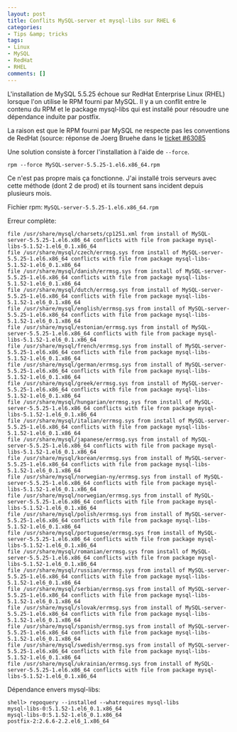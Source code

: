 ```yaml
---
layout: post
title: Conflits MySQL-server et mysql-libs sur RHEL 6
categories:
- Tips &amp; tricks
tags:
- Linux
- MySQL
- RedHat
- RHEL
comments: []
---
```


L'installation de MySQL 5.5.25 &eacute;choue sur RedHat Enterprise Linux (RHEL) lorsque l'on utilise le RPM fourni par MySQL. Il y a un conflit entre le contenu du RPM et le package mysql-libs qui est install&eacute; pour r&eacute;soudre une d&eacute;pendance induite par postfix.

La raison est que le RPM fourni par MySQL ne respecte pas les conventions de RedHat (source: r&eacute;ponse de Joerg Bruehe dans le [ticket #63085](http://bugs.mysql.com/bug.php?id=63085)

Une solution consiste à forcer l'installation à l'aide de `--force`.

```
rpm --force MySQL-server-5.5.25-1.el6.x86_64.rpm
```

Ce n'est pas propre mais ça fonctionne. J'ai installé trois serveurs avec cette méthode (dont 2 de prod) et ils tournent sans incident depuis plusieurs mois.

Fichier rpm: `MySQL-server-5.5.25-1.el6.x86_64.rpm`

Erreur complète:

```
file /usr/share/mysql/charsets/cp1251.xml from install of MySQL-server-5.5.25-1.el6.x86_64 conflicts with file from package mysql-libs-5.1.52-1.el6_0.1.x86_64
file /usr/share/mysql/czech/errmsg.sys from install of MySQL-server-5.5.25-1.el6.x86_64 conflicts with file from package mysql-libs-5.1.52-1.el6_0.1.x86_64
file /usr/share/mysql/danish/errmsg.sys from install of MySQL-server-5.5.25-1.el6.x86_64 conflicts with file from package mysql-libs-5.1.52-1.el6_0.1.x86_64
file /usr/share/mysql/dutch/errmsg.sys from install of MySQL-server-5.5.25-1.el6.x86_64 conflicts with file from package mysql-libs-5.1.52-1.el6_0.1.x86_64
file /usr/share/mysql/english/errmsg.sys from install of MySQL-server-5.5.25-1.el6.x86_64 conflicts with file from package mysql-libs-5.1.52-1.el6_0.1.x86_64
file /usr/share/mysql/estonian/errmsg.sys from install of MySQL-server-5.5.25-1.el6.x86_64 conflicts with file from package mysql-libs-5.1.52-1.el6_0.1.x86_64
file /usr/share/mysql/french/errmsg.sys from install of MySQL-server-5.5.25-1.el6.x86_64 conflicts with file from package mysql-libs-5.1.52-1.el6_0.1.x86_64
file /usr/share/mysql/german/errmsg.sys from install of MySQL-server-5.5.25-1.el6.x86_64 conflicts with file from package mysql-libs-5.1.52-1.el6_0.1.x86_64
file /usr/share/mysql/greek/errmsg.sys from install of MySQL-server-5.5.25-1.el6.x86_64 conflicts with file from package mysql-libs-5.1.52-1.el6_0.1.x86_64
file /usr/share/mysql/hungarian/errmsg.sys from install of MySQL-server-5.5.25-1.el6.x86_64 conflicts with file from package mysql-libs-5.1.52-1.el6_0.1.x86_64
file /usr/share/mysql/italian/errmsg.sys from install of MySQL-server-5.5.25-1.el6.x86_64 conflicts with file from package mysql-libs-5.1.52-1.el6_0.1.x86_64
file /usr/share/mysql/japanese/errmsg.sys from install of MySQL-server-5.5.25-1.el6.x86_64 conflicts with file from package mysql-libs-5.1.52-1.el6_0.1.x86_64
file /usr/share/mysql/korean/errmsg.sys from install of MySQL-server-5.5.25-1.el6.x86_64 conflicts with file from package mysql-libs-5.1.52-1.el6_0.1.x86_64
file /usr/share/mysql/norwegian-ny/errmsg.sys from install of MySQL-server-5.5.25-1.el6.x86_64 conflicts with file from package mysql-libs-5.1.52-1.el6_0.1.x86_64
file /usr/share/mysql/norwegian/errmsg.sys from install of MySQL-server-5.5.25-1.el6.x86_64 conflicts with file from package mysql-libs-5.1.52-1.el6_0.1.x86_64
file /usr/share/mysql/polish/errmsg.sys from install of MySQL-server-5.5.25-1.el6.x86_64 conflicts with file from package mysql-libs-5.1.52-1.el6_0.1.x86_64
file /usr/share/mysql/portuguese/errmsg.sys from install of MySQL-server-5.5.25-1.el6.x86_64 conflicts with file from package mysql-libs-5.1.52-1.el6_0.1.x86_64
file /usr/share/mysql/romanian/errmsg.sys from install of MySQL-server-5.5.25-1.el6.x86_64 conflicts with file from package mysql-libs-5.1.52-1.el6_0.1.x86_64
file /usr/share/mysql/russian/errmsg.sys from install of MySQL-server-5.5.25-1.el6.x86_64 conflicts with file from package mysql-libs-5.1.52-1.el6_0.1.x86_64
file /usr/share/mysql/serbian/errmsg.sys from install of MySQL-server-5.5.25-1.el6.x86_64 conflicts with file from package mysql-libs-5.1.52-1.el6_0.1.x86_64
file /usr/share/mysql/slovak/errmsg.sys from install of MySQL-server-5.5.25-1.el6.x86_64 conflicts with file from package mysql-libs-5.1.52-1.el6_0.1.x86_64
file /usr/share/mysql/spanish/errmsg.sys from install of MySQL-server-5.5.25-1.el6.x86_64 conflicts with file from package mysql-libs-5.1.52-1.el6_0.1.x86_64
file /usr/share/mysql/swedish/errmsg.sys from install of MySQL-server-5.5.25-1.el6.x86_64 conflicts with file from package mysql-libs-5.1.52-1.el6_0.1.x86_64
file /usr/share/mysql/ukrainian/errmsg.sys from install of MySQL-server-5.5.25-1.el6.x86_64 conflicts with file from package mysql-libs-5.1.52-1.el6_0.1.x86_64
```

Dépendance envers mysql-libs:

```
shell> repoquery --installed --whatrequires mysql-libs
mysql-libs-0:5.1.52-1.el6_0.1.x86_64
mysql-libs-0:5.1.52-1.el6_0.1.x86_64
postfix-2:2.6.6-2.2.el6_1.x86_64
```

